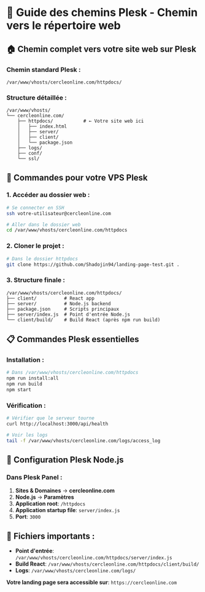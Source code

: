 # 📍 Guide des chemins Plesk - Chemin vers le répertoire web

## 🏠 **Chemin complet vers votre site web sur Plesk**

### **Chemin standard Plesk** :
```
/var/www/vhosts/cercleonline.com/httpdocs/
```

### **Structure détaillée** :
```
/var/www/vhosts/
└── cercleonline.com/
    ├── httpdocs/           # ← Votre site web ici
    │   ├── index.html
    │   ├── server/
    │   ├── client/
    │   └── package.json
    ├── logs/
    ├── conf/
    └── ssl/
```

## 🚀 **Commandes pour votre VPS Plesk**

### **1. Accéder au dossier web** :
```bash
# Se connecter en SSH
ssh votre-utilisateur@cercleonline.com

# Aller dans le dossier web
cd /var/www/vhosts/cercleonline.com/httpdocs
```

### **2. Cloner le projet** :
```bash
# Dans le dossier httpdocs
git clone https://github.com/Shadojin94/landing-page-test.git .
```

### **3. Structure finale** :
```
/var/www/vhosts/cercleonline.com/httpdocs/
├── client/          # React app
├── server/          # Node.js backend
├── package.json     # Scripts principaux
├── server/index.js  # Point d'entrée Node.js
└── client/build/    # Build React (après npm run build)
```

## 📋 **Commandes Plesk essentielles**

### **Installation** :
```bash
# Dans /var/www/vhosts/cercleonline.com/httpdocs
npm run install:all
npm run build
npm start
```

### **Vérification** :
```bash
# Vérifier que le serveur tourne
curl http://localhost:3000/api/health

# Voir les logs
tail -f /var/www/vhosts/cercleonline.com/logs/access_log
```

## 🎯 **Configuration Plesk Node.js**

### **Dans Plesk Panel** :
1. **Sites & Domaines** → **cercleonline.com**
2. **Node.js** → **Paramètres**
3. **Application root**: `/httpdocs`
4. **Application startup file**: `server/index.js`
5. **Port**: `3000`

## 📁 **Fichiers importants** :
- **Point d'entrée**: `/var/www/vhosts/cercleonline.com/httpdocs/server/index.js`
- **Build React**: `/var/www/vhosts/cercleonline.com/httpdocs/client/build/`
- **Logs**: `/var/www/vhosts/cercleonline.com/logs/`

**Votre landing page sera accessible sur**: `https://cercleonline.com`
